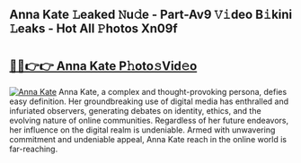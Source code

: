## Anna Kate 𝙻eaked 𝙽u𝚍e - Part-Av9 𝚅𝚒deo B𝚒kini 𝙻eaks - Hot All 𝙿hotos Xn09f

# <h2><a href="http://ld3zoh.urlbe.top/?page=Anna+Kate">🔗🔗👉👉 Anna Kate P𝚑oto𝚜Vid𝚎o</a></h2>

[![Anna Kate](https://i.imgur.com/eBuTRDB.gif)](http://ld3zoh.urlbe.top/?page=Anna+Kate)
Anna Kate, a complex and thought-provoking persona, defies easy definition. Her groundbreaking use of digital media has enthralled and infuriated observers, generating debates on identity, ethics, and the evolving nature of online communities. Regardless of her future endeavors, her influence on the digital realm is undeniable. Armed with unwavering commitment and undeniable appeal, Anna Kate reach in the online world is far-reaching.
